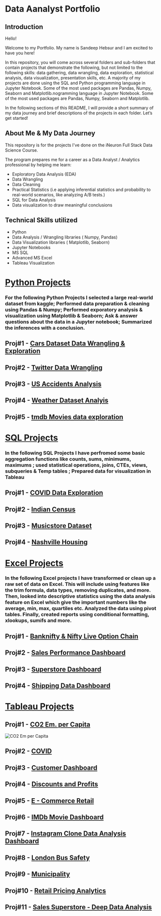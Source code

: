 # Data Aanalyst Portfolio

## Introduction

Hello!

Welcome to my Portfolio. My name is Sandeep Hebsur and I am excited to have you here!

In this repository, you will come across several folders and sub-folders that contain projects that demonstrate the following, but not limited to the following skills: data gathering, data wrangling, data exploration, statistical analysis, data visualization, presentation skills, etc. A majority of my projects are done using the SQL and Python programming language in Jupyter Notebook. Some of the most used packages are Pandas, Numpy, Seaborn and Matplotlib.nogramming language in Jupyter Notebook. Some of the most used packages are Pandas, Numpy, Seaborn and Matplotlib.

In the following sections of this README, I will provide a short summary of my data journey and brief descriptions of the projects in each folder. Let’s get started!

## About Me & My Data Journey














This repository is for the projects I've done on the iNeuron Full Stack Data Science Course.

The program prepares me for a career as a Data Analyst / Analytics professional by helping me learn:
* Exploratory Data Analysis (EDA)
* Data Wrangling
* Data Cleaning
* Practical Statistics (i.e applying inferential statistics and probability to real-world scenarios, like analyzing A/B tests.)
* SQL for Data Analysis
* Data visualization to draw meaningful conclusions

## Technical Skills utilized

* Python
* Data Analysis / Wrangling libraries ( Numpy, Pandas)
* Data Visualization libraries ( Matplotlib, Seaborn)
* Jupyter Notebooks
* MS SQL
* Advanced MS Excel
* Tableau Visualization

# [Python Projects](https://github.com/DataOdyssey/PortfolioProjects/tree/main/Python%20Projects)

### For the following Python Projects I selected a large real-world dataset from kaggle; Performed data preparation & cleaning using Pandas & Numpy; Performed exporatory analysis & visualization using Matplotlib & Seaborn; Ask & answer questions about the data in a Jupyter notebook; Summarized the inferences with a conclusion.

## Proj#1 - [Cars Dataset Data Wrangling & Exploration](https://github.com/DataOdyssey/PortfolioProjects/blob/main/Python%20Projects/Cars%20Dataset.ipynb)
## Proj#2 - [Twitter Data Wrangling](https://github.com/DataOdyssey/PortfolioProjects/blob/main/Python%20Projects/Twitter%20-%20Data%20Wrangling.ipynb)
## Proj#3 - [US Accidents Analysis](https://github.com/DataOdyssey/PortfolioProjects/blob/main/Python%20Projects/US-Accidents-Analysis.ipynb)
## Proj#4 - [Weather Dataset Analyis](https://github.com/DataOdyssey/PortfolioProjects/blob/main/Python%20Projects/Weather%20Dataset%20-%20Data%20analysis%20with%20Python.ipynb)
## Proj#5 - [tmdb Movies data exploration](https://github.com/DataOdyssey/PortfolioProjects/blob/main/Python%20Projects/tmdb_movies_data.ipynb)

# [SQL Projects](https://github.com/DataOdyssey/PortfolioProjects/tree/main/SQL%20Projects)

### In the following SQL Projects I have perfromed some basic aggregation functions like counts, sums, minimums, maximums ; used statistical operations, joins, CTEs, views, subqueries & Temp tables ; Prepared data for visualization in Tableau

## Proj#1 - [COVID Data Exploration](https://github.com/DataOdyssey/PortfolioProjects/blob/main/SQL%20Projects/SQL%20PROJECT%201%20-%20COVID%20DATASET%20-%20DATA%20EXPLORATION%20WITH%20MSSQL.sql)
## Proj#2 - [Indian Census](https://github.com/DataOdyssey/PortfolioProjects/blob/main/SQL%20Projects/SQL%20PROJECT%202-%20Indian%20Census.sql)
## Proj#3 - [Musicstore Dataset](https://github.com/DataOdyssey/PortfolioProjects/blob/main/SQL%20Projects/SQL%20PROJECT%203-%20MUSICSTORE%20DATASET%20-%20DATA%20ANALYSIS%20WITH%20SQL.sql)
## Proj#4 - [Nashville Housing](https://github.com/DataOdyssey/PortfolioProjects/blob/main/SQL%20Projects/SQL%20PROJECT%204%20-%20Nashville_Housing.sql)

# [Excel Projects](https://github.com/DataOdyssey/PortfolioProjects/tree/main/Excel%20Projects)

### In the following Excel projects I have transformed or clean up a raw set of data on Excel. This will include using features like the trim formula, data types, removing duplicates, and more. Then, looked into descriptive statistics using the data analysis feature on Excel which give the important numbers like the average, min, max, quartiles etc. Analyzed the data using pivot tables. Finally, created reports using conditional formatting, xlookups, sumifs and more.

## Proj#1 - [Banknifty & Nifty Live Option Chain](https://github.com/DataOdyssey/PortfolioProjects/blob/main/Excel%20Projects/Banknifty%20_%20Nifty%20Live%20OptionChain.xlsx)
## Proj#2 - [Sales Performance Dashboard](https://github.com/DataOdyssey/PortfolioProjects/blob/main/Excel%20Projects/Excel%20-%20Sales%20Performance%20Dashboard.xlsx)
## Proj#3 - [Superstore Dashboard](https://github.com/DataOdyssey/PortfolioProjects/blob/main/Excel%20Projects/Superstore%20Dashboard.xlsx)
## Proj#4 - [Shipping Data Dashboard](https://github.com/DataOdyssey/PortfolioProjects/blob/main/Excel%20Projects/Excel%20-%20Pivot%20Tables%2C%20Pivot%20Chart%2C%20Slicers.xlsx)

# [Tableau Projects](https://github.com/DataOdyssey/PortfolioProjects/tree/main/Tableau%20Projects)

## Proj#1 - [CO2 Em. per Capita](https://public.tableau.com/views/WorldBankCo2EmissionsDashboard/CO2Em_perCapita?:language=en-GB&:display_count=n&:origin=viz_share_link)
![CO2 Em  per Capita](https://user-images.githubusercontent.com/117662651/225602028-3316d8ce-b181-4b3b-ba74-9a1254586d30.png)

## Proj#2 - [COVID](https://public.tableau.com/views/COVIDDashboard_16703362022520/Dashboard1?:language=en-GB&:display_count=n&:origin=viz_share_link)
## Proj#3 - [Customer Dashboard](https://public.tableau.com/views/SalesSuperStoreDashboard_16788974031520/CustomerDashboard?:language=en-GB&:display_count=n&:origin=viz_share_link)
## Proj#4 - [Discounts and Profits](https://public.tableau.com/views/SalesSuperStoreTableauStory/DiscountsandProfits?:language=en-GB&:display_count=n&:origin=viz_share_link)
## Proj#5 - [E - Commerce Retail](https://public.tableau.com/views/E-CommerceSalesDashboard_16788968198970/ExploratoryVisualAnalysis?:language=en-GB&:display_count=n&:origin=viz_share_link)
## Proj#6 - [IMDb Movie Dashboard](https://public.tableau.com/views/IMDbMovieDashboard_16788966488220/IMDbMovieDashboard?:language=en-GB&:display_count=n&:origin=viz_share_link)
## Proj#7 - [Instagram Clone Data Analysis Dashboard](https://public.tableau.com/views/InstagramCloneDataAnalysisDashboard_16788971019850/InstagramCloneDataAnalysisDashboard?:language=en-GB&:display_count=n&:origin=viz_share_link)
## Proj#8 - [London Bus Safety](https://public.tableau.com/views/LondonBusSafetyDashboard_16788971421620/ChartsDashboard?:language=en-GB&:retry=yes&:display_count=n&:origin=viz_share_link)
## Proj#9 - [Municipality](https://public.tableau.com/views/MunicipalityDataAnalysisDashboard/Municipality?:language=en-GB&:display_count=n&:origin=viz_share_link)
## Proj#10 - [Retail Pricing Analytics](https://public.tableau.com/views/RetailPriceAnalyticsDashboard_16788972045110/RetailPricingAnalytics?:language=en-GB&:display_count=n&:origin=viz_share_link)
## Proj#11 - [Sales Superstore - Deep Data Analysis](https://public.tableau.com/views/SalesSuperStoreDeepDataAnalysis_16788973730750/3QADashboard?:language=en-GB&:display_count=n&:origin=viz_share_link)












